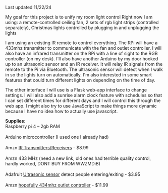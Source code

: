Last updated 11/22/24

My goal for this project is to unify my room light control
Right now I am using: a remote-controlled ceiling fan, 2 sets of rgb light strips (controlled separately), Christmas lights controlled by plugging in and unplugging the lights

I am using an existing IR remote to control everything. The RPi will have a 433mhz transmitter to communicate with the fan and outlet controller. I will also have an infrared transmitter on the RPi with a line of sight to the RGB controller (on my desk). I'll also have another Arduino by my door hooked up to an ultrasonic sensor and an IR receiver. It will relay IR signals from the remote to the Pi via Bluetooth. The ultrasonic sensor will detect when I walk in so the lights turn on automatically.  I'm also interested in some smart features that could turn different lights on depending on the time of day.

The other interface I will use is a Flask web-app interface to change settings. I will also add a sunrise alarm clock feature with schedules so that I can set different times for different days and I will control this through the web app. I might also try to use JavaScript to make things more dynamic because I have no idea how to actually use javascript.

**Supplies:**
<br>
Raspberry pi 4 – 2gb RAM
 <br><br>
Arduino microcontroller (I used one I already had)
<br><br>
Amzn [IR Transmitters/Receivers]([url](https://www.amazon.com/Digital-Receiver-Transmitter-Electronic-Building/dp/B08X2MFS6S/ref=sr_1_2?dib=eyJ2IjoiMSJ9.aJOx9fQwnkAVp8ySr3ecbRU6Ax5kxsufhF76TwJK6SlmaxP38SJRiJ509bwu4LzsaOviqB3oYKXr_xXIvYpDpis5e4TdI0SAdQPuWcQhBplSyEedqbVpERAMn3UzFhvUsonx3EokVB6XcBfyNUZ2-jGNPosOntRLPvVxT6qkdCudoB6ijmhQX2OZrqb94rvKEQKyygj2_9SAoh4sk1kGhLW5er_gAzuRIf0yTlpIgVM.5ygud8gTDVuMW2BaCBhto6AsO0aTqztflo2E7ofZCn0&dib_tag=se&keywords=raspberry%2Bpi%2Bir%2Breceiver&qid=1727442141&sr=8-2&th=1)) - $8.99
<br><br>
Amzn 433 MHz (need a new link, old ones had terrible quality control, hardly worked, DONT BUY FROM WWZMDiB)
<br><br>
Adafruit [Ultrasonic sensor]([url](https://www.adafruit.com/product/3942)) detect people entering/exiting - $3.95
<br><br>
Amzn [hopefully 434mhz outlet controller]([url](https://www.amazon.com/gp/product/B0CZL49XRC/ref=ox_sc_act_title_4?smid=A1LP08NKVFAI79&psc=1)) - $11.99
